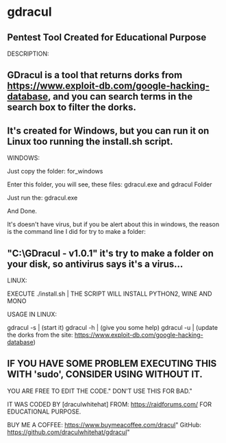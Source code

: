# gdracul
Pentest Tool Created for Educational Purpose
--------------------------------------------------------------------------------
DESCRIPTION:

GDracul is a tool that returns dorks from https://www.exploit-db.com/google-hacking-database, and you can search terms 
in the search box to filter the dorks.
--------------------------------------------------------------------------------
It's created for Windows, but you can run it on Linux too running the install.sh script.
--------------------------------------------------------------------------------
WINDOWS:

Just copy the folder: 
	for_windows

Enter this folder, you will see, these files:
	gdracul.exe and 
	gdracul Folder

Just run the: 
	gdracul.exe

And Done.

It's doesn't have virus, but if you be alert about this in windows, the reason is the command line I did for try to make a folder:

"C:\GDracul - v1.0.1" it's try to make a folder on your disk, so antivirus says it's a virus...
--------------------------------------------------------------------------------
LINUX:

EXECUTE ./install.sh | THE SCRIPT WILL INSTALL PYTHON2, WINE AND MONO 

USAGE IN LINUX:

gdracul -s | (start it)
gdracul -h | (give you some help)
gdracul -u | (update the dorks from the site: https://www.exploit-db.com/google-hacking-database)

IF YOU HAVE SOME PROBLEM EXECUTING THIS WITH 'sudo', CONSIDER USING WITHOUT IT.
--------------------------------------------------------------------------------
YOU ARE FREE TO EDIT THE CODE."
DON'T USE THIS FOR BAD."

IT WAS CODED BY [draculwhitehat] FROM: https://raidforums.com/ FOR EDUCATIONAL PURPOSE.

BUY ME A COFFEE: https://www.buymeacoffee.com/dracul"
GitHub: https://github.com/draculwhitehat/gdracul"